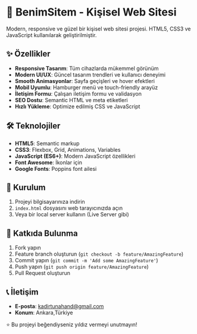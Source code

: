 # 🚀 BenimSitem - Kişisel Web Sitesi

Modern, responsive ve güzel bir kişisel web sitesi projesi. HTML5, CSS3 ve JavaScript kullanılarak geliştirilmiştir.

## ✨ Özellikler

- **Responsive Tasarım**: Tüm cihazlarda mükemmel görünüm
- **Modern UI/UX**: Güncel tasarım trendleri ve kullanıcı deneyimi
- **Smooth Animasyonlar**: Sayfa geçişleri ve hover efektleri
- **Mobil Uyumlu**: Hamburger menü ve touch-friendly arayüz
- **İletişim Formu**: Çalışan iletişim formu ve validasyon
- **SEO Dostu**: Semantic HTML ve meta etiketleri
- **Hızlı Yükleme**: Optimize edilmiş CSS ve JavaScript

## 🛠️ Teknolojiler

- **HTML5**: Semantic markup
- **CSS3**: Flexbox, Grid, Animations, Variables
- **JavaScript (ES6+)**: Modern JavaScript özellikleri
- **Font Awesome**: İkonlar için
- **Google Fonts**: Poppins font ailesi

## 🚀 Kurulum

1. Projeyi bilgisayarınıza indirin
2. `index.html` dosyasını web tarayıcınızda açın
3. Veya bir local server kullanın (Live Server gibi)

## 🤝 Katkıda Bulunma

1. Fork yapın
2. Feature branch oluşturun (`git checkout -b feature/AmazingFeature`)
3. Commit yapın (`git commit -m 'Add some AmazingFeature'`)
4. Push yapın (`git push origin feature/AmazingFeature`)
5. Pull Request oluşturun


## 📞 İletişim

- **E-posta**: kadirtunahand@gmail.com
- **Konum**: Ankara,Türkiye




⭐ Bu projeyi beğendiyseniz yıldız vermeyi unutmayın!

